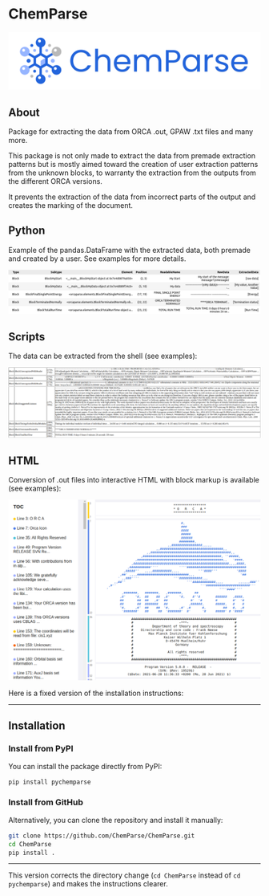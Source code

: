 # ChemParse

![logo](image/README/logo.png)

## About

Package for extracting the data from ORCA .out, GPAW .txt files and many more.

This package is not only made to extract the data from premade extraction patterns but is mostly aimed toward the creation of user extraction patterns from the unknown blocks, to warranty the extraction from the outputs from the different ORCA versions.

It prevents the extraction of the data from incorrect parts of the output and creates the marking of the document.

## Python

Example of the pandas.DataFrame with the extracted data, both premade and created by a user. See examples for more details.

![python](image/README/python_pd.png)

## Scripts

The data can be extracted from the shell (see examples):

![scipt](image/README/script_html.png "HTML data output")

## HTML

Conversion of .out files into interactive HTML with block markup is available (see examples):

![html](image/README/html_preview.png "HTML output")

Here is a fixed version of the installation instructions:

---

## Installation

### Install from PyPI

You can install the package directly from PyPI:

```bash
pip install pychemparse
```

### Install from GitHub

Alternatively, you can clone the repository and install it manually:

```bash
git clone https://github.com/ChemParse/ChemParse.git
cd ChemParse
pip install .
```

--- 

This version corrects the directory change (`cd ChemParse` instead of `cd pychemparse`) and makes the instructions clearer.
